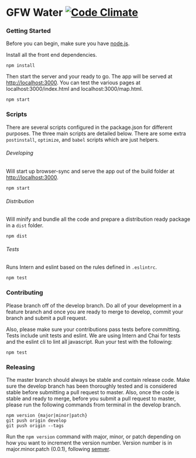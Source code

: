 # GFW Water [![Code Climate](https://codeclimate.com/github/wri/gfw-water/badges/gpa.svg)](https://codeclimate.com/github/wri/gfw-water)

### Getting Started
Before you can begin, make sure you have [node.js](https://nodejs.org/en/).

Install all the front end dependencies.

```
npm install
```

Then start the server and your ready to go.  The app will be served at [http://localhost:3000](http://localhost:3000). You can test the various pages at localhost:3000/index.html and localhost:3000/map.html.


```
npm start
```

### Scripts
There are several scripts configured in the package.json for different purposes.  The three main scripts are detailed below.  There are some extra ```postinstall```, ```optimize```, and ```babel``` scripts which are just helpers.

###### Developing
Will start up browser-sync and serve the app out of the build folder at [http://localhost:3000](http://localhost:3000).

```
npm start
```

###### Distribution
Will minify and bundle all the code and prepare a distribution ready package in a ```dist``` folder.

```
npm dist
```

###### Tests
Runs Intern and eslint based on the rules defined in ```.eslintrc```.

```
npm test
```

### Contributing
Please branch off of the develop branch.  Do all of your development in a feature branch and once you are ready to merge to develop, commit your branch and submit a pull request.

Also, please make sure your contributions pass tests before committing.  Tests include unit tests and eslint.  We are using Intern and Chai for tests and the eslint cli to lint all javascript.  Run your test with the following:
```
npm test
```

### Releasing
The master branch should always be stable and contain release code. Make sure the develop branch has been thoroughly tested and is considered stable before submitting a pull request to master.  Also, once the code is stable and ready to merge, before you submit a pull request to master, please run the following commands from terminal in the develop branch.

```shell
npm version {major|minor|patch}
git push origin develop
git push origin --tags
```

Run the ```npm version``` command with major, minor, or patch depending on how you want to increment the version number. Version number is in major.minor.patch (0.0.1), following [semver](http://semver.org/).
